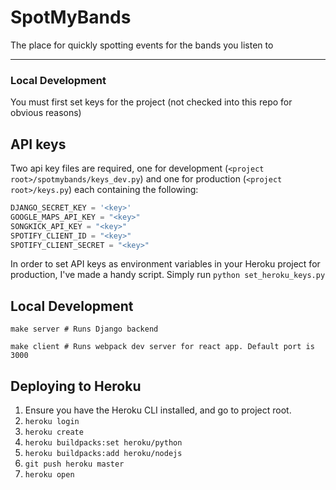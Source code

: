# SpotMyBands #

The place for quickly spotting events for the bands you listen to

---

### Local Development ###

You must first set keys for the project (not checked into this repo for obvious reasons)

## API keys ##

Two api key files are required, one for development (`<project root>/spotmybands/keys_dev.py`) and one for production (`<project root>/keys.py`) each containing the following:

```python
DJANGO_SECRET_KEY = '<key>'
GOOGLE_MAPS_API_KEY = "<key>"
SONGKICK_API_KEY = "<key>"
SPOTIFY_CLIENT_ID = "<key>"
SPOTIFY_CLIENT_SECRET = "<key>"
```

In order to set API keys as environment variables in your Heroku project for production, I've made a handy script. Simply run `python set_heroku_keys.py`

## Local Development ##

```
make server # Runs Django backend

make client # Runs webpack dev server for react app. Default port is 3000
```

## Deploying to Heroku ##

1. Ensure you have the Heroku CLI installed, and go to project root.
2. `heroku login`
2. `heroku create`
3. `heroku buildpacks:set heroku/python`
4. `heroku buildpacks:add heroku/nodejs`
5. `git push heroku master`
6. `heroku open`
